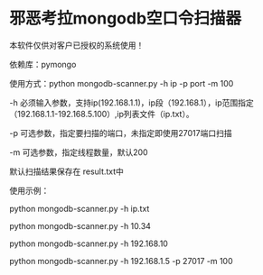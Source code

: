 # 邪恶考拉mongodb空口令扫描器

本软件仅供对客户已授权的系统使用！

依赖库：pymongo

使用方式：python mongodb-scanner.py -h ip -p port -m 100

-h 必须输入参数，支持ip(192.168.1.1)，ip段（192.168.1），ip范围指定（192.168.1.1-192.168.5.100）,ip列表文件（ip.txt）。

-p 可选参数，指定要扫描的端口，未指定即使用27017端口扫描

-m 可选参数，指定线程数量，默认200

默认扫描结果保存在 result.txt中

使用示例：

python mongodb-scanner.py -h ip.txt

python mongodb-scanner.py -h 10.34

python mongodb-scanner.py -h 192.168.10

python mongodb-scanner.py -h 192.168.1.5 -p 27017 -m 100


